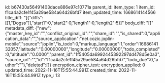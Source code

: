id: b67430a56491403dace886e97c10771a
parent_id: 
item_type: 1
item_id: f1ca4a2cfe1f45a29ae584a64d26bfd7
item_updated_time: 1668614144566
title_diff: "[{\"diffs\":[[1,\"Dogss\"]],\"start1\":0,\"start2\":0,\"length1\":0,\"length2\":5}]"
body_diff: "[]"
metadata_diff: {"new":{"master_key_id":"","conflict_original_id":"","share_id":"","is_shared":0,"application_data":"","source_application":"net.cozic.joplin-mobile","source":"joplin","is_todo":0,"markup_language":1,"order":1668614132057,"latitude":"0.00000000","longitude":"0.00000000","todo_completed":0,"altitude":"0.0000","parent_id":"1f5405da6992445392297dd478d5e0a3","source_url":"","id":"f1ca4a2cfe1f45a29ae584a64d26bfd7","todo_due":0,"author":""},"deleted":[]}
encryption_cipher_text: 
encryption_applied: 0
updated_time: 2022-11-16T15:55:44.991Z
created_time: 2022-11-16T15:55:44.991Z
type_: 13